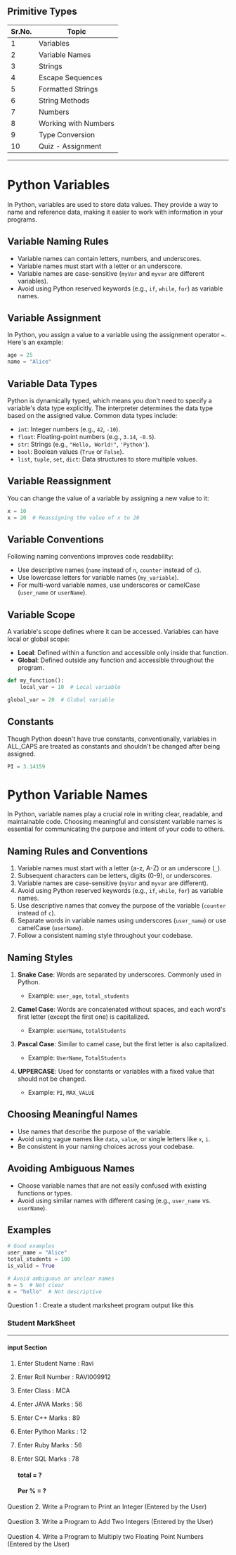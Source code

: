 ## Primitive Types

|Sr.No. |Topic|
|----|---|
|1|Variables|
|2|Variable Names|
|3|Strings|
|4|Escape Sequences|
|5|Formatted Strings|
|6|String Methods|
|7|Numbers|
|8|Working with Numbers|
|9|Type Conversion|
|10|Quiz - Assignment|

-------------------

# Python Variables

In Python, variables are used to store data values. They provide a way to name and reference data, making it easier to work with information in your programs.

## Variable Naming Rules

- Variable names can contain letters, numbers, and underscores.
- Variable names must start with a letter or an underscore.
- Variable names are case-sensitive (`myVar` and `myvar` are different variables).
- Avoid using Python reserved keywords (e.g., `if`, `while`, `for`) as variable names.

## Variable Assignment

In Python, you assign a value to a variable using the assignment operator `=`. Here's an example:

```python
age = 25
name = "Alice"
```

## Variable Data Types

Python is dynamically typed, which means you don't need to specify a variable's data type explicitly. The interpreter determines the data type based on the assigned value. Common data types include:

- `int`: Integer numbers (e.g., `42`, `-10`).
- `float`: Floating-point numbers (e.g., `3.14`, `-0.5`).
- `str`: Strings (e.g., `"Hello, World!"`, `'Python'`).
- `bool`: Boolean values (`True` or `False`).
- `list`, `tuple`, `set`, `dict`: Data structures to store multiple values.

## Variable Reassignment

You can change the value of a variable by assigning a new value to it:

```python
x = 10
x = 20  # Reassigning the value of x to 20
```

## Variable Conventions

Following naming conventions improves code readability:

- Use descriptive names (`name` instead of `n`, `counter` instead of `c`).
- Use lowercase letters for variable names (`my_variable`).
- For multi-word variable names, use underscores or camelCase (`user_name` or `userName`).

## Variable Scope

A variable's scope defines where it can be accessed. Variables can have local or global scope:

- **Local**: Defined within a function and accessible only inside that function.
- **Global**: Defined outside any function and accessible throughout the program.

```python
def my_function():
    local_var = 10  # Local variable

global_var = 20  # Global variable
```

## Constants

Though Python doesn't have true constants, conventionally, variables in ALL_CAPS are treated as constants and shouldn't be changed after being assigned.

```python
PI = 3.14159
```


# Python Variable Names

In Python, variable names play a crucial role in writing clear, readable, and maintainable code. Choosing meaningful and consistent variable names is essential for communicating the purpose and intent of your code to others.

## Naming Rules and Conventions

1. Variable names must start with a letter (a-z, A-Z) or an underscore (`_`).
2. Subsequent characters can be letters, digits (0-9), or underscores.
3. Variable names are case-sensitive (`myVar` and `myvar` are different).
4. Avoid using Python reserved keywords (e.g., `if`, `while`, `for`) as variable names.
5. Use descriptive names that convey the purpose of the variable (`counter` instead of `c`).
6. Separate words in variable names using underscores (`user_name`) or use camelCase (`userName`).
7. Follow a consistent naming style throughout your codebase.

## Naming Styles

1. **Snake Case**: Words are separated by underscores. Commonly used in Python.
   - Example: `user_age`, `total_students`

2. **Camel Case**: Words are concatenated without spaces, and each word's first letter (except the first one) is capitalized.
   - Example: `userName`, `totalStudents`

3. **Pascal Case**: Similar to camel case, but the first letter is also capitalized.
   - Example: `UserName`, `TotalStudents`

4. **UPPERCASE**: Used for constants or variables with a fixed value that should not be changed.
   - Example: `PI`, `MAX_VALUE`

## Choosing Meaningful Names

- Use names that describe the purpose of the variable.
- Avoid using vague names like `data`, `value`, or single letters like `x`, `i`.
- Be consistent in your naming choices across your codebase.

## Avoiding Ambiguous Names

- Choose variable names that are not easily confused with existing functions or types.
- Avoid using similar names with different casing (e.g., `user_name` vs. `userName`).

## Examples

```python
# Good examples
user_name = "Alice"
total_students = 100
is_valid = True

# Avoid ambiguous or unclear names
n = 5  # Not clear
x = "hello"  # Not descriptive
```





Question 1 : Create a student marksheet program output like this 


### Student MarkSheet
----
#### input Section 

1. Enter Student Name : Ravi
2. Enter Roll Number : RAVI009912
3. Enter Class : MCA
4. Enter JAVA Marks : 56
5. Enter C++ Marks : 89
6. Enter Python Marks : 12
7. Enter Ruby Marks : 56
8. Enter SQL Marks : 78

   #### total = ?
   #### Per % = ?

Question 2. Write a  Program to Print an Integer (Entered by the User) <br> <br>
Question 3. Write a  Program to Add Two Integers (Entered by the User) <br> <br>
Question 4. Write a  Program to Multiply two Floating Point Numbers (Entered by the User) <br> <br>





